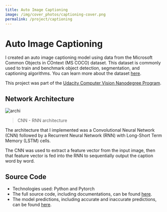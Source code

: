 ```yaml
---
title: Auto Image Captioning
image: /img/cover_photos/captioning-cover.png
permalink: /project/captioning
---
```


# Auto Image Captioning
I created an auto image captioning model using data from the Microsoft Common Objects in COntext (MS COCO) dataset.
This dataset is commonly used to train and benchmark object detection, segmentation, and captioning algorithms. You can
learn more about the dataset [here](http://cocodataset.org/#home).

This project was part of the [Udacity Computer Vision Nanodegree Program](https://www.udacity.com/course/computer-vision-nanodegree--nd891).

## Network Architecture
![archi](/img/cover_photos/encoder-decoder.png)
> CNN - RNN architecture

The architecture that I implemented was a Convolutional Neural Network (CNN) followed by
a Recurrent Neural Network (RNN) with Long-Short Term Memory (LSTM) cells.

The CNN was used to extract a feature vector from the input image,
then that feature vector is fed into the RNN to sequentially output
the caption word by word.

## Source Code
- Technologies used: Python and Pytorch
- The full source code, including documentations, can be found [here](https://github.com/tienpdinh/Auto-Image-Captioning).
- The model predictions, including accurate and inaccurate predictions, can be found [here](https://github.com/tienpdinh/Auto-Image-Captioning/blob/master/3_Inference.ipynb).